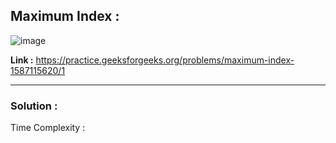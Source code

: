 ## Maximum Index :

![image](https://user-images.githubusercontent.com/23376002/174397337-41779316-deb5-4210-8666-12fbbb78f827.png)


**Link :** https://practice.geeksforgeeks.org/problems/maximum-index-1587115620/1


-----------------------------------------------------------------------------------------------------------------------------------------------------


### Solution :

Time Complexity :


